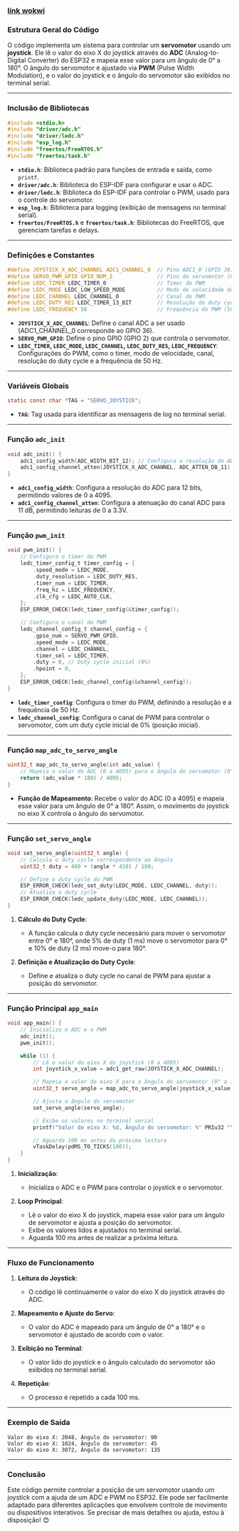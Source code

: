 ### [link wokwi](https://wokwi.com/projects/423732449542627329)

### **Estrutura Geral do Código**

O código implementa um sistema para controlar um **servomotor** usando um **joystick**. Ele lê o valor do eixo X do joystick através do **ADC** (Analog-to-Digital Converter) do ESP32 e mapeia esse valor para um ângulo de 0° a 180°. O ângulo do servomotor é ajustado via **PWM** (Pulse Width Modulation), e o valor do joystick e o ângulo do servomotor são exibidos no terminal serial.

---

### **Inclusão de Bibliotecas**

```c
#include <stdio.h>
#include "driver/adc.h"
#include "driver/ledc.h"
#include "esp_log.h"
#include "freertos/FreeRTOS.h"
#include "freertos/task.h"
```

- **`stdio.h`**: Biblioteca padrão para funções de entrada e saída, como `printf`.
- **`driver/adc.h`**: Biblioteca do ESP-IDF para configurar e usar o ADC.
- **`driver/ledc.h`**: Biblioteca do ESP-IDF para controlar o PWM, usado para o controle do servomotor.
- **`esp_log.h`**: Biblioteca para logging (exibição de mensagens no terminal serial).
- **`freertos/FreeRTOS.h`** e **`freertos/task.h`**: Bibliotecas do FreeRTOS, que gerenciam tarefas e delays.

---

### **Definições e Constantes**

```c
#define JOYSTICK_X_ADC_CHANNEL ADC1_CHANNEL_0  // Pino ADC1_0 (GPIO 36)
#define SERVO_PWM_GPIO GPIO_NUM_2              // Pino do servomotor (GPIO 2)
#define LEDC_TIMER LEDC_TIMER_0                // Timer do PWM
#define LEDC_MODE LEDC_LOW_SPEED_MODE          // Modo de velocidade do PWM
#define LEDC_CHANNEL LEDC_CHANNEL_0            // Canal do PWM
#define LEDC_DUTY_RES LEDC_TIMER_13_BIT        // Resolução do duty cycle (13 bits)
#define LEDC_FREQUENCY 50                      // Frequência do PWM (50 Hz)
```

- **`JOYSTICK_X_ADC_CHANNEL`**: Define o canal ADC a ser usado (ADC1_CHANNEL_0 corresponde ao GPIO 36).
- **`SERVO_PWM_GPIO`**: Define o pino GPIO (GPIO 2) que controla o servomotor.
- **`LEDC_TIMER`, `LEDC_MODE`, `LEDC_CHANNEL`, `LEDC_DUTY_RES`, `LEDC_FREQUENCY`**: Configurações do PWM, como o timer, modo de velocidade, canal, resolução do duty cycle e a frequência de 50 Hz.

---

### **Variáveis Globais**

```c
static const char *TAG = "SERVO_JOYSTICK";
```

- **`TAG`**: Tag usada para identificar as mensagens de log no terminal serial.

---

### **Função `adc_init`**

```c
void adc_init() {
    adc1_config_width(ADC_WIDTH_BIT_12); // Configura a resolução do ADC para 12 bits
    adc1_config_channel_atten(JOYSTICK_X_ADC_CHANNEL, ADC_ATTEN_DB_11); // Configura a atenuação para 11 dB
}
```

- **`adc1_config_width`**: Configura a resolução do ADC para 12 bits, permitindo valores de 0 a 4095.
- **`adc1_config_channel_atten`**: Configura a atenuação do canal ADC para 11 dB, permitindo leituras de 0 a 3.3V.

---

### **Função `pwm_init`**

```c
void pwm_init() {
    // Configura o timer do PWM
    ledc_timer_config_t timer_config = {
        .speed_mode = LEDC_MODE,
        .duty_resolution = LEDC_DUTY_RES,
        .timer_num = LEDC_TIMER,
        .freq_hz = LEDC_FREQUENCY,
        .clk_cfg = LEDC_AUTO_CLK,
    };
    ESP_ERROR_CHECK(ledc_timer_config(&timer_config));

    // Configura o canal do PWM
    ledc_channel_config_t channel_config = {
        .gpio_num = SERVO_PWM_GPIO,
        .speed_mode = LEDC_MODE,
        .channel = LEDC_CHANNEL,
        .timer_sel = LEDC_TIMER,
        .duty = 0, // Duty cycle inicial (0%)
        .hpoint = 0,
    };
    ESP_ERROR_CHECK(ledc_channel_config(&channel_config));
}
```

- **`ledc_timer_config`**: Configura o timer do PWM, definindo a resolução e a frequência de 50 Hz.
- **`ledc_channel_config`**: Configura o canal de PWM para controlar o servomotor, com um duty cycle inicial de 0% (posição inicial).

---

### **Função `map_adc_to_servo_angle`**

```c
uint32_t map_adc_to_servo_angle(int adc_value) {
    // Mapeia o valor do ADC (0 a 4095) para o ângulo do servomotor (0° a 180°)
    return (adc_value * 180) / 4095;
}
```

- **Função de Mapeamento**: Recebe o valor do ADC (0 a 4095) e mapeia esse valor para um ângulo de 0° a 180°. Assim, o movimento do joystick no eixo X controla o ângulo do servomotor.

---

### **Função `set_servo_angle`**

```c
void set_servo_angle(uint32_t angle) {
    // Calcula o duty cycle correspondente ao ângulo
    uint32_t duty = 409 + (angle * 410) / 180;

    // Define o duty cycle do PWM
    ESP_ERROR_CHECK(ledc_set_duty(LEDC_MODE, LEDC_CHANNEL, duty));
    // Atualiza o duty cycle
    ESP_ERROR_CHECK(ledc_update_duty(LEDC_MODE, LEDC_CHANNEL));
}
```

1. **Cálculo do Duty Cycle**:
   - A função calcula o duty cycle necessário para mover o servomotor entre 0° e 180°, onde 5% de duty (1 ms) move o servomotor para 0° e 10% de duty (2 ms) move-o para 180°.
   
2. **Definição e Atualização do Duty Cycle**:
   - Define e atualiza o duty cycle no canal de PWM para ajustar a posição do servomotor.

---

### **Função Principal `app_main`**

```c
void app_main() {
    // Inicializa o ADC e o PWM
    adc_init();
    pwm_init();

    while (1) {
        // Lê o valor do eixo X do joystick (0 a 4095)
        int joystick_x_value = adc1_get_raw(JOYSTICK_X_ADC_CHANNEL);

        // Mapeia o valor do eixo X para o ângulo do servomotor (0° a 180°)
        uint32_t servo_angle = map_adc_to_servo_angle(joystick_x_value);

        // Ajusta o ângulo do servomotor
        set_servo_angle(servo_angle);

        // Exibe os valores no terminal serial
        printf("Valor do eixo X: %d, Ângulo do servomotor: %" PRIu32 "\n", joystick_x_value, servo_angle);

        // Aguarda 100 ms antes da próxima leitura
        vTaskDelay(pdMS_TO_TICKS(100));
    }
}
```

1. **Inicialização**:
   - Inicializa o ADC e o PWM para controlar o joystick e o servomotor.

2. **Loop Principal**:
   - Lê o valor do eixo X do joystick, mapeia esse valor para um ângulo de servomotor e ajusta a posição do servomotor.
   - Exibe os valores lidos e ajustados no terminal serial.
   - Aguarda 100 ms antes de realizar a próxima leitura.

---

### **Fluxo de Funcionamento**

1. **Leitura do Joystick**:
   - O código lê continuamente o valor do eixo X do joystick através do ADC.

2. **Mapeamento e Ajuste do Servo**:
   - O valor do ADC é mapeado para um ângulo de 0° a 180° e o servomotor é ajustado de acordo com o valor.

3. **Exibição no Terminal**:
   - O valor lido do joystick e o ângulo calculado do servomotor são exibidos no terminal serial.

4. **Repetição**:
   - O processo é repetido a cada 100 ms.

---

### **Exemplo de Saída**

```
Valor do eixo X: 2048, Ângulo do servomotor: 90
Valor do eixo X: 1024, Ângulo do servomotor: 45
Valor do eixo X: 3072, Ângulo do servomotor: 135
```

---

### **Conclusão**

Este código permite controlar a posição de um servomotor usando um joystick com a ajuda de um ADC e PWM no ESP32. Ele pode ser facilmente adaptado para diferentes aplicações que envolvem controle de movimento ou dispositivos interativos. Se precisar de mais detalhes ou ajuda, estou à disposição! 😊